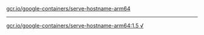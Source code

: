 [gcr.io/google-containers/serve-hostname-arm64](https://hub.docker.com/r/anjia0532/serve-hostname-arm64/tags/) 

----
[gcr.io/google-containers/serve-hostname-arm64:1.5 √](https://hub.docker.com/r/anjia0532/serve-hostname-arm64/tags/)

